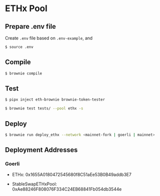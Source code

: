 # ETHx Pool

## Prepare .env file

Create `.env` file based on `.env-example`, and 

```sh
$ source .env
```

## Compile

```sh
$ brownie compile
```

## Test

```sh
$ pipx inject eth-brownie brownie-token-tester

$ brownie test tests/ --pool ethx -s
```

## Deploy

```sh
$ brownie run deploy_ethx --network <mainnet-fork | goerli | mainnet>
```

## Deployment Addresses

### Goerli

- ETHx: 0x1655A0180472545680f8C51aEe53B0B49addb3E7

- StableSwapETHxPool: 0xAe88246F808076F334C24EB68841Fb054db3544e